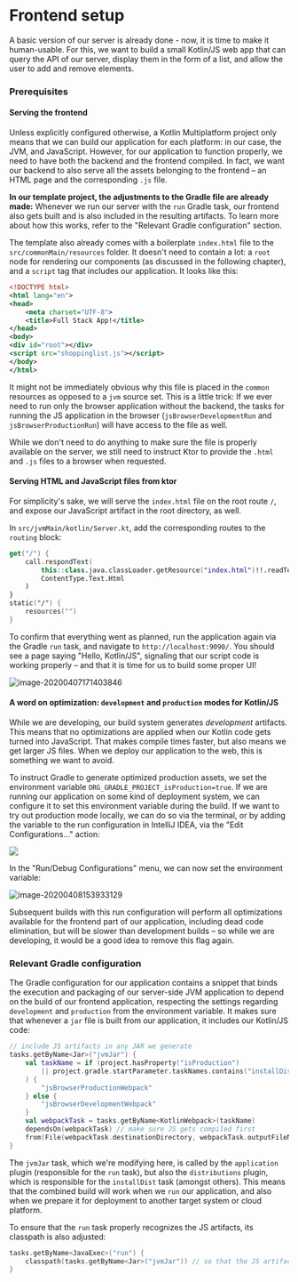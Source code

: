 # Frontend setup

A basic version of our server is already done - now, it is time to make it human-usable. For this, we want to build a small Kotlin/JS web app that can query the API of our server, display them in the form of a list, and allow the user to add and remove elements.

### Prerequisites

#### Serving the frontend

Unless explicitly configured otherwise, a Kotlin Multiplatform project only means that we can build our application for each platform: in our case, the JVM, and JavaScript. However, for our application to function properly, we need to have both the backend and the frontend compiled. In fact, we want our backend to also serve all the assets belonging to the frontend – an HTML page and the corresponding `.js` file.

**In our template project, the adjustments to the Gradle file are already made:** Whenever we run our server with the `run` Gradle task, our frontend also gets built and is also included in the resulting artifacts. To learn more about how this works, refer to the "Relevant Gradle configuration" section. 

The template also already comes with a boilerplate `index.html` file to the `src/commonMain/resources` folder. It doesn't need to contain a lot: a `root` node for rendering our components (as discussed in the following chapter), and a `script` tag that includes our application. It looks like this:

```xml
<!DOCTYPE html>
<html lang="en">
<head>
    <meta charset="UTF-8">
    <title>Full Stack App!</title>
</head>
<body>
<div id="root"></div>
<script src="shoppinglist.js"></script>
</body>
</html>
```

It might not be immediately obvious why this file is placed in the `common` resources as opposed to a `jvm` source set. This is a little trick: If we ever need to run only the browser application without the backend, the tasks for running the JS application in the browser (`jsBrowserDevelopmentRun` and `jsBrowserProductionRun`) will have access to the file as well.

While we don't need to do anything to make sure the file is properly available on the server, we still need to instruct Ktor to provide the `.html` and `.js` files to a browser when requested.

#### Serving HTML and JavaScript files from ktor

For simplicity's sake, we will serve the `index.html` file on the root route `/`, and expose our JavaScript artifact in the root directory, as well.

In `src/jvmMain/kotlin/Server.kt`, add the corresponding routes to the `routing` block:

```kotlin
get("/") {
    call.respondText(
        this::class.java.classLoader.getResource("index.html")!!.readText(),
        ContentType.Text.Html
    )
}
static("/") {
    resources("")
}
```

To confirm that everything went as planned, run the application again via the Gradle `run` task, and navigate to `http://localhost:9090/`. You should see a page saying "Hello, Kotlin/JS", signaling that our script code is working properly – and that it is time for us to build some proper UI!

![image-20200407171403846](./assets/image-20200407171403846.png)

#### A word on optimization: `development` and `production` modes for Kotlin/JS

While we are developing, our build system generates *development* artifacts. This means that no optimizations are applied when our Kotlin code gets turned into JavaScript. That makes compile times faster, but also means we get larger JS files. When we deploy our application to the web, this is something we want to avoid.

To instruct Gradle to generate optimized production assets, we set the environment variable `ORG_GRADLE_PROJECT_isProduction=true`. If we are running our application on some kind of deployment system, we can configure it to set this environment variable during the build. If we want to try out production mode locally, we can do so via the terminal, or by adding the variable to the run configuration in IntelliJ IDEA, via the "Edit Configurations..." action:

![](./assets/edit_run_configuration.png)

In the "Run/Debug Configurations" menu, we can now set the environment variable:

![image-20200408153933129](./assets/image-20200408153933129.png)

Subsequent builds with this run configuration will perform all optimizations available for the frontend part of our application, including dead code elimination, but will be slower than development builds – so while we are developing, it would be a good idea to remove this flag again.

### Relevant Gradle configuration

The Gradle configuration for our application contains a snippet that binds the execution and packaging of our server-side JVM application to depend on the build of our frontend application, respecting the settings regarding `development` and `production` from the environment variable. It makes sure that whenever a `jar` file is built from our application, it includes our Kotlin/JS code:

```kotlin
// include JS artifacts in any JAR we generate
tasks.getByName<Jar>("jvmJar") {
    val taskName = if (project.hasProperty("isProduction")
        || project.gradle.startParameter.taskNames.contains("installDist")
    ) {
        "jsBrowserProductionWebpack"
    } else {
        "jsBrowserDevelopmentWebpack"
    }
    val webpackTask = tasks.getByName<KotlinWebpack>(taskName)
    dependsOn(webpackTask) // make sure JS gets compiled first
    from(File(webpackTask.destinationDirectory, webpackTask.outputFileName)) // bring output file along into the JAR
}
```

The `jvmJar` task, which we're modifying here, is called by the `application` plugin (responsible for the `run` task), but also the `distributions` plugin, which is responsible for the `installDist` task (amongst others). This means that the combined build will work when we `run` our application, and also when we prepare it for deployment to another target system or cloud platform.

To ensure that the `run` task properly recognizes the JS artifacts, its classpath is also adjusted:

```kotlin
tasks.getByName<JavaExec>("run") {
    classpath(tasks.getByName<Jar>("jvmJar")) // so that the JS artifacts generated by `jvmJar` can be found and served
}
```
